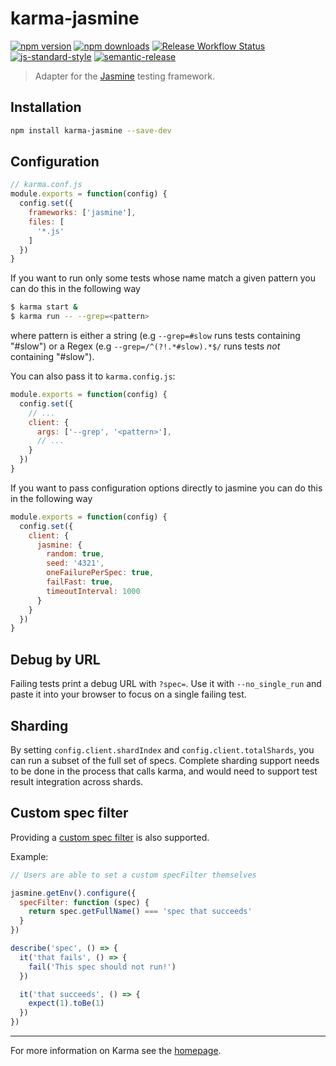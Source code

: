 # karma-jasmine

[![npm version](https://img.shields.io/npm/v/karma-jasmine?style=flat-square)](https://www.npmjs.com/package/karma-jasmine)
[![npm downloads](https://img.shields.io/npm/dm/karma-jasmine?style=flat-square)](https://www.npmjs.com/package/karma-jasmine)
[![Release Workflow Status](https://img.shields.io/github/workflow/status/karma-runner/karma-jasmine/Release/master?style=flat-square&logo=github&label=Release)](https://github.com/karma-runner/karma-jasmine/actions/workflows/release.yml?query=branch%3Amaster)
[![js-standard-style](https://img.shields.io/badge/code%20style-standard-brightgreen?style=flat-square)](https://github.com/karma-runner/karma-jasmine)
[![semantic-release](https://img.shields.io/badge/%20%20%F0%9F%93%A6%F0%9F%9A%80-semantic--release-e10079?style=flat-square)](https://github.com/semantic-release/semantic-release)

> Adapter for the [Jasmine](https://jasmine.github.io/) testing framework.

## Installation

```bash
npm install karma-jasmine --save-dev
```

## Configuration

```js
// karma.conf.js
module.exports = function(config) {
  config.set({
    frameworks: ['jasmine'],
    files: [
      '*.js'
    ]
  })
}
```

If you want to run only some tests whose name match a given pattern you can do this in the following way

```bash
$ karma start &
$ karma run -- --grep=<pattern>
```

where pattern is either a string (e.g `--grep=#slow` runs tests containing "#slow") or a Regex (e.g `--grep=/^(?!.*#slow).*$/` runs tests _not_ containing "#slow").

You can also pass it to `karma.config.js`:

```js
module.exports = function(config) {
  config.set({
    // ...
    client: {
      args: ['--grep', '<pattern>'],
      // ...
    }
  })
}
```

If you want to pass configuration options directly to jasmine you can do this in the following way

```js
module.exports = function(config) {
  config.set({
    client: {
      jasmine: {
        random: true,
        seed: '4321',
        oneFailurePerSpec: true,
        failFast: true,
        timeoutInterval: 1000
      }
    }
  })
}
```

## Debug by URL

Failing tests print a debug URL with `?spec=`. Use it with `--no_single_run`
and paste it into your browser to focus on a single failing test.

## Sharding

By setting `config.client.shardIndex` and `config.client.totalShards`, you can
run a subset of the full set of specs. Complete sharding support needs to be
done in the process that calls karma, and would need to support test result
integration across shards.

## Custom spec filter

Providing a [custom spec filter](https://jasmine.github.io/api/edge/Configuration#specFilter) is also supported.

Example:

```js
// Users are able to set a custom specFilter themselves

jasmine.getEnv().configure({
  specFilter: function (spec) {
    return spec.getFullName() === 'spec that succeeds'
  }
})

describe('spec', () => {
  it('that fails', () => {
    fail('This spec should not run!')
  })

  it('that succeeds', () => {
    expect(1).toBe(1)
  })
})
```

---

For more information on Karma see the [homepage](https://karma-runner.github.io/).
